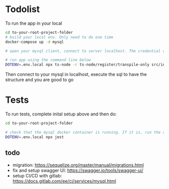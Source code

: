 # Todolist

To run the app in your local

```bash
cd to-your-root-project-folder
# build your local env. Only need to do one time
docker-compose up -d mysql

# open your mysql client, connect to server localhost. The credential can be found in .env.local file

# run app using the command line below
DOTENV=.env.local npx ts-node -r ts-node/register/transpile-only src/index.ts
```

Then connect to your mysql in localhost, execute the sql to have the structure and you are good to go

# Tests

To run tests, complete inital setup above and then do:

```bash
cd to-your-root-project-folder

# check that the mysql docker container is running. If it is, run the command below
DOTENV=.env.local npx jest
```

## todo
- migration: https://sequelize.org/master/manual/migrations.html
- fix and setup swagger UI: https://swagger.io/tools/swagger-ui/
- setup CI/CD with gitlab: https://docs.gitlab.com/ee/ci/services/mysql.html